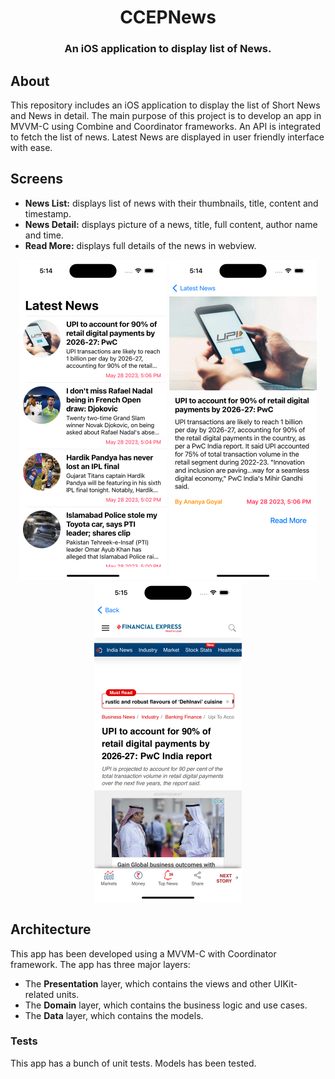 <h1 align="center">CCEPNews</h1>
<h3 align="center">An iOS application to display list of News.</h3>

## About

This repository includes an iOS application to display the list of Short News and News in detail.
The main purpose of this project is to develop an app in MVVM-C using Combine and Coordinator frameworks. An API is integrated to fetch the list of news. Latest News are displayed in user friendly interface with ease. 

## Screens

- **News List:** displays list of news with their thumbnails, title, content and timestamp.
- **News Detail:** displays picture of a news, title, full content, author name and time.
- **Read More:** displays full details of the news in webview.
<p align="center">
  <img src="./CCEP/Screenshots/NewsListScreenshot.png" height="512">
  <img src="./CCEP/Screenshots/NewsDetailScreenshot.png" height="512">
  <img src="./CCEP/Screenshots/ReadMoreScreenshot.png" height="512">


## Architecture

This app has been developed using a MVVM-C with Coordinator framework. The app has three major layers: 
- The **Presentation** layer, which contains the views and other UIKit-related units.
- The **Domain** layer, which contains the business logic and use cases.
- The **Data** layer, which contains the models.

### Tests

This app has a bunch of unit tests. Models has been tested.
